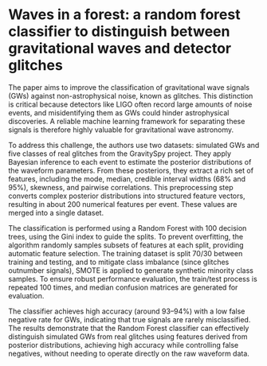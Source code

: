 # **Waves in a forest: a random forest classifier to distinguish between gravitational waves and detector glitches**

The paper aims to improve the classification of gravitational wave signals (GWs) against non-astrophysical noise, known as glitches. This distinction is critical because detectors like LIGO often record large amounts of noise events, and misidentifying them as GWs could hinder astrophysical discoveries. A reliable machine learning framework for separating these signals is therefore highly valuable for gravitational wave astronomy.

To address this challenge, the authors use two datasets: simulated GWs and five classes of real glitches from the GravitySpy project. They apply Bayesian inference to each event to estimate the posterior distributions of the waveform parameters. From these posteriors, they extract a rich set of features, including the mode, median, credible interval widths (68% and 95%), skewness, and pairwise correlations. This preprocessing step converts complex posterior distributions into structured feature vectors, resulting in about 200 numerical features per event. These values are merged into a single dataset.

The classification is performed using a Random Forest with 100 decision trees, using the Gini index to guide the splits. To prevent overfitting, the algorithm randomly samples subsets of features at each split, providing automatic feature selection. The training dataset is split 70/30 between training and testing, and to mitigate class imbalance (since glitches outnumber signals), SMOTE is applied to generate synthetic minority class samples. To ensure robust performance evaluation, the train/test process is repeated 100 times, and median confusion matrices are generated for evaluation.

The classifier achieves high accuracy (around 93–94%) with a low false negative rate for GWs, indicating that true signals are rarely misclassified. The results demonstrate that the Random Forest classifier can effectively distinguish simulated GWs from real glitches using features derived from posterior distributions, achieving high accuracy while controlling false negatives, without needing to operate directly on the raw waveform data.

